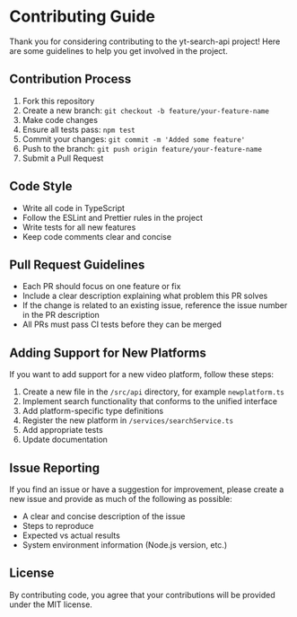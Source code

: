 # Contributing Guide

Thank you for considering contributing to the yt-search-api project! Here are some guidelines to help you get involved in the project.

## Contribution Process

1. Fork this repository
2. Create a new branch: `git checkout -b feature/your-feature-name`
3. Make code changes
4. Ensure all tests pass: `npm test`
5. Commit your changes: `git commit -m 'Added some feature'`
6. Push to the branch: `git push origin feature/your-feature-name`
7. Submit a Pull Request

## Code Style

- Write all code in TypeScript
- Follow the ESLint and Prettier rules in the project
- Write tests for all new features
- Keep code comments clear and concise

## Pull Request Guidelines

- Each PR should focus on one feature or fix
- Include a clear description explaining what problem this PR solves
- If the change is related to an existing issue, reference the issue number in the PR description
- All PRs must pass CI tests before they can be merged

## Adding Support for New Platforms

If you want to add support for a new video platform, follow these steps:

1. Create a new file in the `/src/api` directory, for example `newplatform.ts`
2. Implement search functionality that conforms to the unified interface
3. Add platform-specific type definitions
4. Register the new platform in `/services/searchService.ts`
5. Add appropriate tests
6. Update documentation

## Issue Reporting

If you find an issue or have a suggestion for improvement, please create a new issue and provide as much of the following as possible:

- A clear and concise description of the issue
- Steps to reproduce
- Expected vs actual results
- System environment information (Node.js version, etc.)

## License

By contributing code, you agree that your contributions will be provided under the MIT license.
